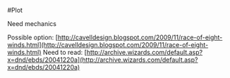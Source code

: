 #Plot 

Need mechanics

Possible option: [http://cavelldesign.blogspot.com/2009/11/race-of-eight-winds.html](http://cavelldesign.blogspot.com/2009/11/race-of-eight-winds.html)
Need to read: [http://archive.wizards.com/default.asp?x=dnd/ebds/20041220a](http://archive.wizards.com/default.asp?x=dnd/ebds/20041220a)